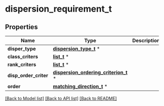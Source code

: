 # dispersion_requirement_t

## Properties
Name | Type | Description | Notes
------------ | ------------- | ------------- | -------------
**disper_type** | [**dispersion_type_t**](dispersion_type.md) \* |  | 
**class_criters** | [**list_t**](class_criterion.md) \* |  | [optional] 
**rank_criters** | [**list_t**](ranking_criterion.md) \* |  | [optional] 
**disp_order_criter** | [**dispersion_ordering_criterion_t**](dispersion_ordering_criterion.md) \* |  | [optional] 
**order** | [**matching_direction_t**](matching_direction.md) \* |  | [optional] 

[[Back to Model list]](../README.md#documentation-for-models) [[Back to API list]](../README.md#documentation-for-api-endpoints) [[Back to README]](../README.md)


